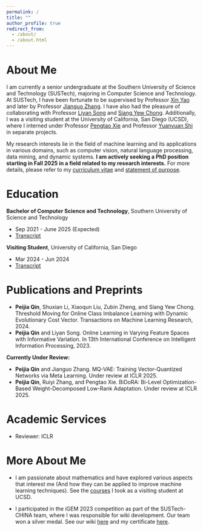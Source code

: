 ```yaml
---
permalink: /
title: ""
author_profile: true
redirect_from: 
  - /about/
  - /about.html
---
```


# About Me
I am currently a senior undergraduate at the Southern University of Science and Technology (SUSTech), majoring in Computer Science and Technology.
At SUSTech, I have been fortunate to be supervised by Professor [Xin Yao](https://www.cs.bham.ac.uk/~xin/) and later by Professor [Jianguo Zhang](https://www.sustech.edu.cn/en/faculties/zhangjianguo.html).
I have also had the pleasure of collaborating with Professor [Liyan Song](https://sunnysong14.github.io/) and [Siang Yew Chong](https://scholar.google.com/citations?user=cI4Rf8cAAAAJ&hl=en).
Additionally, I was a visiting student at the University of California, San Diego (UCSD), where I interned under Professor [Pengtao Xie](https://pengtaoxie.github.io/) and Professor [Yuanyuan Shi](https://yyshi.eng.ucsd.edu/) in separate projects.

My research interests lie in the field of machine learning and its applications in various domains, such as computer vision, natural language processing, data mining, and dynamic systems.
**I am actively seeking a PhD position starting in Fall 2025 in a field related to my research interests.**
For more details, please refer to my [curriculum vitae](https://t2ance.github.io/files/Curriculum-Vitae.pdf) and [statement of purpose](https://t2ance.github.io/files/Statement-of-Purpose.pdf).

# Education

**Bachelor of Computer Science and Technology**, Southern University of Science and Technology  
- Sep 2021 - June 2025 (Expected)  
- [Transcript](https://t2ance.github.io/files/Transcript.pdf)

**Visiting Student**, University of California, San Diego  
- Mar 2024 - Jun 2024  
- [Transcript](https://t2ance.github.io/files/Transcript-UCSD.pdf)

# Publications and Preprints

- **Peijia Qin**, Shuxian Li, Xiaoqun Liu, Zubin Zheng, and Siang Yew Chong. Threshold Moving for Online Class Imbalance Learning with Dynamic Evolutionary Cost Vector. Transactions on Machine Learning Research, 2024.
- **Peijia Qin** and Liyan Song. Online Learning in Varying Feature Spaces with Informative Variation. In 13th International Conference on Intelligent Information Processing, 2023.

**Currently Under Review:**

- **Peijia Qin** and Jianguo Zhang. MQ-VAE: Training Vector-Quantized Networks via Meta Learning. Under review at ICLR 2025.
- **Peijia Qin**, Ruiyi Zhang, and Pengtao Xie. BiDoRA: Bi-Level Optimization-Based Weight-Decomposed Low-Rank Adaptation. Under review at ICLR 2025.

# Academic Services
- Reviewer: ICLR

# More About Me
- I am passionate about mathematics and have explored various aspects that interest me (And how they can be applied to improve machine learning techniques).
See the [courses](https://t2ance.github.io/files/Transcript-UCSD.pdf) I took as a visiting student at UCSD.

- I participated in the iGEM 2023 competition as part of the SUSTech-CHINA team, where I was responsible for wiki development.
Our team won a silver medal.
See our wiki [here](https://2023.igem.wiki/sustech-china/) and my certificate [here](https://t2ance.github.io/files/igem-2023-certificates.pdf).
